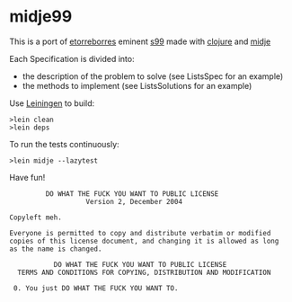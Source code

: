 midje99
======

This is a port of [etorreborres](https://github.com/etorreborre) eminent [s99](https://github.com/etorreborre/s99) made with
[clojure](http://clojure.org/) and [midje](https://github.com/marick/Midje)

Each Specification is divided into:

* the description of the problem to solve (see ListsSpec for an example)
* the methods to implement (see ListsSolutions for an example)

Use [Leiningen](https://github.com/technomancy/leiningen) to build:

    >lein clean
    >lein deps

To run the tests continuously:

    >lein midje --lazytest
  

Have fun!


             DO WHAT THE FUCK YOU WANT TO PUBLIC LICENSE
                       Version 2, December 2004

    Copyleft meh.
   
    Everyone is permitted to copy and distribute verbatim or modified
    copies of this license document, and changing it is allowed as long
    as the name is changed.
   
               DO WHAT THE FUCK YOU WANT TO PUBLIC LICENSE
      TERMS AND CONDITIONS FOR COPYING, DISTRIBUTION AND MODIFICATION
   
     0. You just DO WHAT THE FUCK YOU WANT TO.
